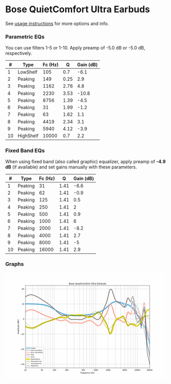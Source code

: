 # Bose QuietComfort Ultra Earbuds
See [usage instructions](https://github.com/jaakkopasanen/AutoEq#usage) for more options and info.

### Parametric EQs
You can use filters 1-5 or 1-10. Apply preamp of -5.0 dB or -5.0 dB, respectively.

|   # | Type      |   Fc (Hz) |    Q |   Gain (dB) |
|-----|-----------|-----------|------|-------------|
|   1 | LowShelf  |       105 | 0.7  |        -6.1 |
|   2 | Peaking   |       149 | 0.25 |         2.9 |
|   3 | Peaking   |      1162 | 2.76 |         4.8 |
|   4 | Peaking   |      2230 | 3.53 |       -10.8 |
|   5 | Peaking   |      8756 | 1.39 |        -4.5 |
|   6 | Peaking   |        31 | 1.99 |        -1.2 |
|   7 | Peaking   |        63 | 1.62 |         1.1 |
|   8 | Peaking   |      4419 | 2.34 |         3.1 |
|   9 | Peaking   |      5940 | 4.12 |        -3.9 |
|  10 | HighShelf |     10000 | 0.7  |         2.2 |

### Fixed Band EQs
When using fixed band (also called graphic) equalizer, apply preamp of **-4.9 dB** (if available) and set gains manually with these parameters.

|   # | Type    |   Fc (Hz) |    Q |   Gain (dB) |
|-----|---------|-----------|------|-------------|
|   1 | Peaking |        31 | 1.41 |        -6.6 |
|   2 | Peaking |        62 | 1.41 |        -0.9 |
|   3 | Peaking |       125 | 1.41 |         0.5 |
|   4 | Peaking |       250 | 1.41 |         2   |
|   5 | Peaking |       500 | 1.41 |         0.9 |
|   6 | Peaking |      1000 | 1.41 |         6   |
|   7 | Peaking |      2000 | 1.41 |        -8.2 |
|   8 | Peaking |      4000 | 1.41 |         2.7 |
|   9 | Peaking |      8000 | 1.41 |        -5   |
|  10 | Peaking |     16000 | 1.41 |         2.9 |

### Graphs
![](./Bose%20QuietComfort%20Ultra%20Earbuds.png)
